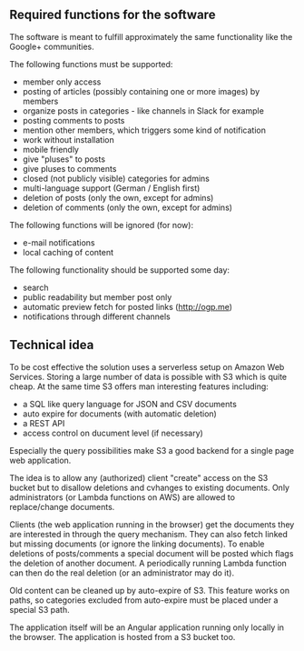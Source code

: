 Required functions for the software
-----------------------------------

The software is meant to fulfill approximately the same functionality like
the Google+ communities.

The following functions must be supported:

* member only access
* posting of articles (possibly containing one or more images) by members
* organize posts in categories - like channels in Slack for example
* posting comments to posts
* mention other members, which triggers some kind of notification
* work without installation
* mobile friendly
* give "pluses" to posts
* give pluses to comments
* closed (not publicly visible) categories for admins
* multi-language support (German / English first)
* deletion of posts (only the own, except for admins)
* deletion of comments (only the own, except for admins)

The following functions will be ignored (for now):

* e-mail notifications
* local caching of content

The following functionality should be supported some day:
* search
* public readability but member post only
* automatic preview fetch for posted links (http://ogp.me)
* notifications through different channels

Technical idea
--------------

To be cost effective the solution uses a serverless setup on Amazon Web Services.
Storing a large number of data is possible with S3 which is quite cheap. At the
same time S3 offers man interesting features including:

* a SQL like query language for JSON and CSV documents
* auto expire for documents (with automatic deletion)
* a REST API
* access control on ducument level (if necessary)

Especially the query possibilities make S3 a good backend for a single page
web application.

The idea is to allow any (authorized) client "create" access on the S3 bucket
but to disallow deletions and cvhanges to existing documents.
Only administrators (or Lambda functions on AWS) are allowed to replace/change
documents.

Clients (the web application running in the browser) get the documents they are
interested in through the query mechanism. They can also fetch linked but
missing documents (or ignore the linking documents).
To enable deletions of posts/comments a special document will be posted which
flags the deletion of another document. A periodically running Lambda function
can then do the real deletion (or an administrator may do it).

Old content can be cleaned up by auto-expire of S3. This feature works on paths,
so categories excluded from auto-expire must be placed under a special S3 path.

The application itself will be an Angular application running only locally
in the browser. The application is hosted from a S3 bucket too.
